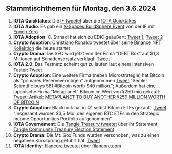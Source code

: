 ## Stammtischthemen für Montag, den 3.6.2024

1. **IOTA Quicktakes**: Die [IF tweetet]() über die [IOTA Quicktakes]()
2. **IOTA Audio**: Es gab ein [X-Spaces BuildSphere Event](https://x.com/iota/status/1795500015214891279) von der IF mit [Epoch Zero](https://x.com/Epoch_0)
3. **IOTA Adoption**: C. Strnadl hat sich zu EDIC geäußert: [Tweet 1](https://x.com/archimate/status/1795717642378240079); [Tweet 2](https://x.com/archimate/status/1795720477916438865)
4. **Crypto Adoption**: [Christiano Ronaldo tweetet](https://x.com/Cristiano/status/1795727146259808704) über seine [Binance NFT Kollektion](https://www.binance.com/en/events/cr7-foreverzone?ref=CR7WORLDWIDE&utm_source=CR7Instagram&utm_medium=GlobalSocial&utm_campaign=CR7WORLDWIDE) die heute startet
5. **Crypto Drama**: Die SEC wird jetzt von der Firma "DEBT Box" auf $1,8 Millionen auf Schadensersatz verklagt: [Tweet](https://x.com/WatcherGuru/status/1795581303058035150)
6. **IOTA 2.0**: Das Testnetz scheint gut zu laufen laut einem intensiven Tester: [Tweet](https://x.com/Vrom14286662/status/1795504457578398173)
7. **Crypto Adoption**: Eine weitere Firma (neben Microstrategie) hat Bitcoin als "primäres Reservevermögen" aufgenommen [Tweet](https://x.com/WatcherGuru/status/1795455925756588056) "Semler Scientific buys 581 #Bitcoin worth $40 million."; Außerdem hat eine japanische Firma "Metaplanet" Bitcoin im Wert von ¥250 mio gekauft: [Tweet](https://x.com/BitcoinMagazine/status/1795469811402613072); Artikel: [METAPLANET TO BUY ANOTHER ¥250 MILLION WORTH OF BITCOIN](https://bitcoinmagazine.com/business/metaplanet-to-buy-another-250-million-worth-of-bitcoin)
8. **Crypto Adoption**: Blackrock hat in Q1 selbst Bitcoin ETFs gekauft: [Tweet](https://x.com/FurkanCCTV/status/1795489152911258070) "Insgesamt wurden $3,5 Mio. des eigenen BTC ETFs in den Strategic Income Opportunities Portfolio aufgenommen"
9. **IOTA Governement**: Die [Tangle Treasury tweetet](https://x.com/TangleTreasury/status/1795085202168963198) über ihr Statement: [Tangle Community Treasury Election Statement](https://tangletreasury.medium.com/tangle-community-treasury-election-statement-fb4f25825129)
10. **Crypto Drama**: Die Mt. Gox Funds wurden verschoben, was zu einen negativen Kurssprung geführt hat: [Tweet](https://x.com/AutismCapital/status/1795437465274380560)
11. **IOTA Identity**: [filancore tweetet](https://x.com/FilancoreGmbH/status/1795732172231639544) über [filancore.com](https://filancore.com/)
